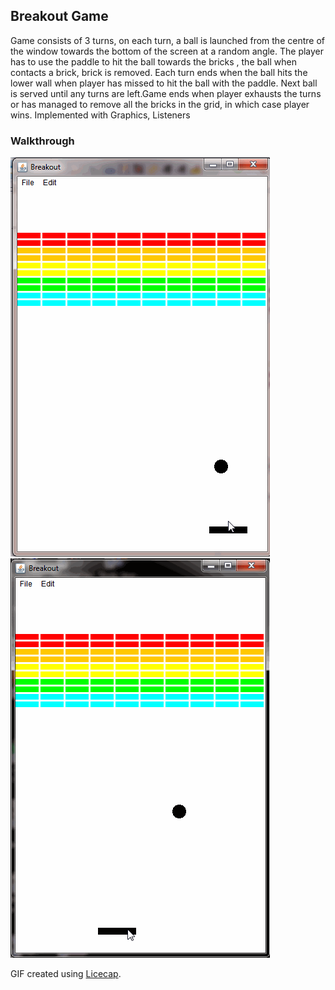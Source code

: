 <h2> Breakout Game </h2>

<p>Game  consists of 3 turns, on each turn, a ball is launched from the centre of the window towards the bottom of the screen at a random angle. The player has to use the paddle to hit the ball towards the bricks , the ball when contacts a brick, brick is removed. Each turn ends when the ball hits the lower wall when player has missed to hit the ball with the paddle. Next ball is served until any turns are left.Game ends when player exhausts the turns or has managed to remove all the bricks in the grid, in which case player wins.
Implemented with Graphics, Listeners</p>

<h3> Walkthrough </h3>

<img src="https://github.com/DeepaBekal/Java/blob/master/CS106A/Breakout%20Game/Images/Breakout_Winner.gif" alt="Winning game preview"/>

<img src="https://github.com/DeepaBekal/Java/blob/master/CS106A/Breakout%20Game/Images/Breakout_Loser.gif" alt="losing game preview" />

GIF created using <a href="http://www.cockos.com/licecap/">Licecap</a>.
